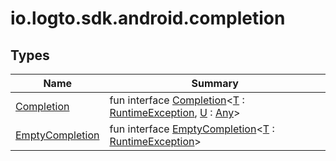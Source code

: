 # io.logto.sdk.android.completion


## Types

| Name | Summary |
|---|---|
| [Completion](-completion/index.md) | fun interface [Completion](-completion/index.md)&lt;[T](-completion/index.md) : [RuntimeException](https://developer.android.com/reference/kotlin/java/lang/RuntimeException.html), [U](-completion/index.md) : [Any](https://kotlinlang.org/api/latest/jvm/stdlib/kotlin/-any/index.html)&gt; |
| [EmptyCompletion](-empty-completion/index.md) | fun interface [EmptyCompletion](-empty-completion/index.md)&lt;[T](-empty-completion/index.md) : [RuntimeException](https://developer.android.com/reference/kotlin/java/lang/RuntimeException.html)&gt; |
